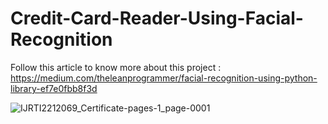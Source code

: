 # Credit-Card-Reader-Using-Facial-Recognition

Follow this article to know more about this project : https://medium.com/theleanprogrammer/facial-recognition-using-python-library-ef7e0fbb8f3d

![IJRTI2212069_Certificate-pages-1_page-0001](https://user-images.githubusercontent.com/49878564/217020222-1484f679-e581-4313-a6ac-5517a1867720.jpg)
